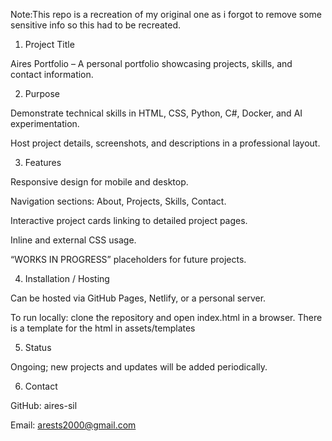 Note:This repo is a recreation of my original one as i forgot to remove some sensitive info so this had to be recreated.
1. Project Title

Aires Portfolio – A personal portfolio showcasing projects, skills, and contact information.

2. Purpose

Demonstrate technical skills in HTML, CSS, Python, C#, Docker, and AI experimentation.

Host project details, screenshots, and descriptions in a professional layout.

3. Features

Responsive design for mobile and desktop.

Navigation sections: About, Projects, Skills, Contact.

Interactive project cards linking to detailed project pages.

Inline and external CSS usage.

“WORKS IN PROGRESS” placeholders for future projects.

4. Installation / Hosting

Can be hosted via GitHub Pages, Netlify, or a personal server.

To run locally: clone the repository and open index.html in a browser.
There is a template for the html in assets/templates

5. Status

Ongoing; new projects and updates will be added periodically.

6. Contact

GitHub: aires-sil

Email: arests2000@gmail.com
